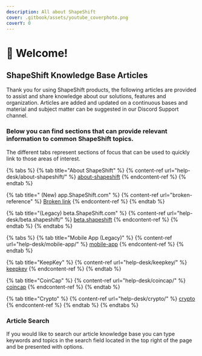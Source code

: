 ```yaml
---
description: All about ShapeShift
cover: .gitbook/assets/youtube_coverphoto.png
coverY: 0
---
```


# 🥳 Welcome!

## ShapeShift Knowledge Base Articles&#x20;

Thank you for using ShapeShift products, the following articles are provided to assist and share knowledge about our solutions, features and organization. Articles are added and updated on a continuous bases and material and subject matter can be suggested in our Discord Support channel.

### Below you can find sections that can provide relevant information to common ShapeShift topics.

The different tabs represent sections of focus that can be used to quickly link to those areas of interest. &#x20;

{% tabs %}
{% tab title="About ShapeShift" %}
{% content-ref url="help-desk/about-shapeshift/" %}
[about-shapeshift](help-desk/about-shapeshift/)
{% endcontent-ref %}
{% endtab %}

{% tab title=" (New) app.ShapeShift.com" %}
{% content-ref url="broken-reference" %}
[Broken link](broken-reference)
{% endcontent-ref %}
{% endtab %}

{% tab title="(Legacy) beta.ShapeShift.com" %}
{% content-ref url="help-desk/beta.shapeshift/" %}
[beta.shapeshift](help-desk/beta.shapeshift/)
{% endcontent-ref %}
{% endtab %}
{% endtabs %}

{% tabs %}
{% tab title="Mobile App (Legacy)" %}
{% content-ref url="help-desk/mobile-app/" %}
[mobile-app](help-desk/mobile-app/)
{% endcontent-ref %}
{% endtab %}

{% tab title="KeepKey" %}
{% content-ref url="help-desk/keepkey/" %}
[keepkey](help-desk/keepkey/)
{% endcontent-ref %}
{% endtab %}

{% tab title="CoinCap" %}
{% content-ref url="help-desk/coincap/" %}
[coincap](help-desk/coincap/)
{% endcontent-ref %}
{% endtab %}

{% tab title="Crypto" %}
{% content-ref url="help-desk/crypto/" %}
[crypto](help-desk/crypto/)
{% endcontent-ref %}
{% endtab %}
{% endtabs %}

### Article Search

If you would like to search our article knowledge base you can type keywords and topics in the search field located in the top right of the page and be presented with options.
